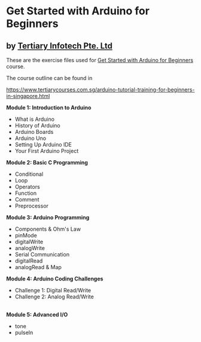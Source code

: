 # Get Started with Arduino for Beginners
## by [Tertiary Infotech Pte. Ltd](https://www.tertiarycourses.com.sg/)

These are the exercise files used for [Get Started with Arduino for Beginners](https://www.tertiarycourses.com.sg/arduino-tutorial-training-for-beginners-in-singapore.html) course. 

The course outline can be found in 

https://www.tertiarycourses.com.sg/arduino-tutorial-training-for-beginners-in-singapore.html

<p><strong>Module 1: Introduction to Arduino</strong></p>
<ul>
<li>What is Arduino</li>
<li>History of Arduino</li>
<li>Arduino Boards</li>
<li>Arduino Uno</li>
<li>Setting Up Arduino IDE</li>
<li>Your First Arduino Project</li>
</ul>
<p><strong>Module 2: Basic C Programming</strong></p>
<ul>
<li>Conditional</li>
<li>Loop</li>
<li>Operators</li>
<li>Function</li>
<li>Comment</li>
<li>Preprocessor</li>
</ul>
<p><strong>Module 3: Arduino Programming</strong></p>
<ul>
<li>Components &amp; Ohm's Law</li>
<li>pinMode</li>
<li>digitalWrite</li>
<li>analogWrite</li>
<li>Serial Communication</li>
<li>digitalRead</li>
<li>analogRead &amp; Map</li>
</ul>
<p><strong>Module 4: Arduino Coding Challenges</strong></p>
<ul>
<li>Challenge 1: Digital Read/Write</li>
<li>Challenge 2: Analog Read/Write</li>
</ul>
<p><br /><strong>Module 5: Advanced I/O</strong></p>
<ul>
<li>tone</li>
<li>pulseIn</li>
</ul>
